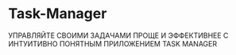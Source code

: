 # Task-Manager
УПРАВЛЯЙТЕ СВОИМИ ЗАДАЧАМИ ПРОЩЕ И ЭФФЕКТИВНЕЕ С ИНТУИТИВНО ПОНЯТНЫМ ПРИЛОЖЕНИЕМ TASK MANAGER
